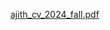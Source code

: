 
[ajith_cv_2024_fall.pdf](https://github.com/user-attachments/files/17265109/ajith_cv_2024_fall.pdf)


<object data="https://github.com/user-attachments/files/17265109/ajith_cv_2024_fall.pdf" width="500" height="1000" type="application/pdf"></object>
